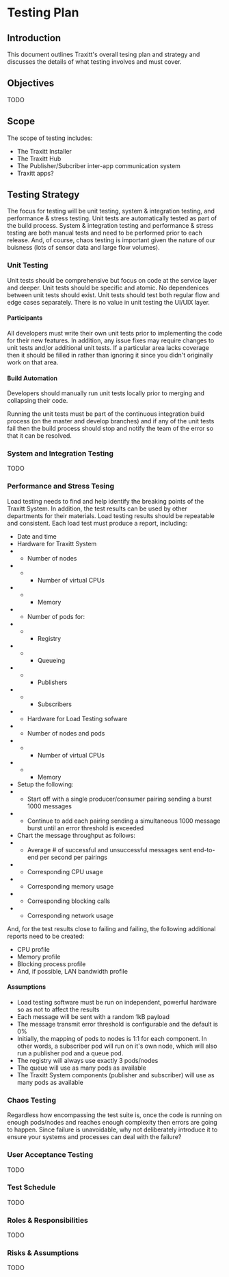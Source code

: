 # Testing Plan

## Introduction

This document outlines Traxitt's overall tesing plan and strategy and discusses the details of what testing involves and must cover.

## Objectives

TODO

## Scope

The scope of testing includes:
* The Traxitt Installer
* The Traxitt Hub
* The Publisher/Subcriber inter-app communication system
* Traxitt apps?

## Testing Strategy

The focus for testing will be unit testing, system & integration testing, and performance & stress testing.  Unit tests are automatically tested as part of the build process.  System & integration testing and performance & stress testing are both manual tests and need to be performed prior to each release.  And, of course, chaos testing is important given the nature of our buisness (lots of sensor data and large flow volumes).

### Unit Testing

Unit tests should be comprehensive but focus on code at the service layer and deeper.  Unit tests should be specific and atomic.  No dependenices between unit tests should exist.  Unit tests should test both regular flow and edge cases separately.  There is no value in unit testing the UI/UIX layer.

#### Participants

All developers must write their own unit tests prior to implementing the code for their new features.  In addition, any issue fixes may require changes to unit tests and/or additional unit tests.  If a particular area lacks coverage then it should be filled in rather than ignoring it since you didn't originally work on that area.

#### Build Automation

Developers should manually run unit tests locally prior to merging and collapsing their code.

Running the unit tests must be part of the continuous integration build process (on the master and develop branches) and if any of the unit tests fail then the build process should stop and notify the team of the error so that it can be resolved.

### System and Integration Testing

TODO

### Performance and Stress Tesing

Load testing needs to find and help identify the breaking points of the Traxitt System.  In addition, the test results can be used by other departments for their materials.  Load testing results should be repeatable and consistent.  Each load test must produce a report, including:
* Date and time
* Hardware for Traxitt System
* * Number of nodes
* * * Number of virtual CPUs
* * * Memory
* * Number of pods for:
* * * Registry
* * * Queueing
* * * Publishers
* * * Subscribers
* * Hardware for Load Testing sofware
* * Number of nodes and pods
* * * Number of virtual CPUs
* * * Memory
* Setup the following:
* * Start off with a single producer/consumer pairing sending a burst 1000 messages
* * Continue to add each pairing sending a simultaneous 1000 message burst until an error threshold is exceeded
* Chart the message throughput as follows:
* * Average # of successful and unsuccessful messages sent end-to-end per second per pairings
* * Corresponding CPU usage
* * Corresponding memory usage
* * Corresponding blocking calls
* * Corresponding network usage

And, for the test results close to failing and failing, the following additional reports need to be created:
* CPU profile
* Memory profile
* Blocking process profile
* And, if possible, LAN bandwidth profile

#### Assumptions

* Load testing software must be run on independent, powerful hardware so as not to affect the results
* Each message will be sent with a random 1kB payload
* The message transmit error threshold is configurable and the default is 0%
* Initially, the mapping of pods to nodes is 1:1 for each component.  In other words, a subscriber pod will run on it's own node, which will also run a publisher pod and a queue pod.
* The registry will always use exactly 3 pods/nodes
* The queue will use as many pods as available
* The Traxitt System components (publisher and subscriber) will use as many pods as available

### Chaos Testing

Regardless how encompassing the test suite is, once the code is running on enough pods/nodes and reaches enough complexity then errors are going to happen. Since failure is unavoidable, why not deliberately introduce it to ensure your systems and processes can deal with the failure?

### User Acceptance Testing

TODO

### Test Schedule

TODO

### Roles & Responsibilities

TODO

### Risks & Assumptions

TODO